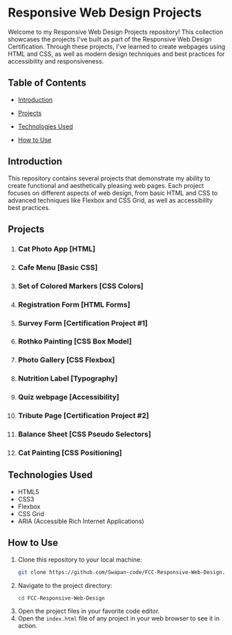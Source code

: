 # Responsive Web Design Projects

Welcome to my Responsive Web Design Projects repository! This collection showcases the projects I've built as part of the Responsive Web Design Certification. Through these projects, I've learned to create webpages using HTML and CSS, as well as modern design techniques and best practices for accessibility and responsiveness.

## Table of Contents

- [Introduction](#introduction)
- [Projects](#projects)

- [Technologies Used](#technologies-used)
- [How to Use](#how-to-use)

## Introduction

This repository contains several projects that demonstrate my ability to create functional and aesthetically pleasing web pages. Each project focuses on different aspects of web design, from basic HTML and CSS to advanced techniques like Flexbox and CSS Grid, as well as accessibility best practices.

## Projects

1. ### Cat Photo App [HTML]
2. ### Cafe Menu [Basic CSS]
3. ### Set of Colored Markers [CSS Colors]
4. ### Registration Form [HTML Forms]
5. ### Survey Form [Certification Project #1]
6. ### Rothko Painting [CSS Box Model]
7. ### Photo Gallery [CSS Flexbox]
8. ### Nutrition Label [Typography]
9. ### Quiz webpage [Accessibility]
10. ### Tribute Page [Certification Project #2]
11. ### Balance Sheet [CSS Pseudo Selectors]
12. ### Cat Painting [CSS Positioning]

## Technologies Used

- HTML5
- CSS3
- Flexbox
- CSS Grid
- ARIA (Accessible Rich Internet Applications)

## How to Use

1. Clone this repository to your local machine:
    ```bash
    git clone https://github.com/Swapan-code/FCC-Responsive-Web-Design.git
    ```
2. Navigate to the project directory:
    ```bash
    cd FCC-Responsive-Web-Design
    ```
3. Open the project files in your favorite code editor.
4. Open the `index.html` file of any project in your web browser to see it in action.


